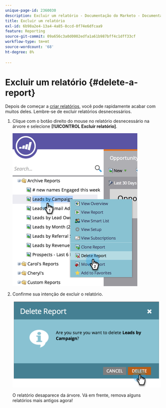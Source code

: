 ```yaml
---
unique-page-id: 2360030
description: Excluir um relatório - Documentação do Marketo - Documentação do produto
title: Excluir um relatório
exl-id: 6b98a2e4-13a4-4a85-8ccd-0f74e6dfcaa9
feature: Reporting
source-git-commit: 09a656c3a0d0002edfa1a61b987bff4c1dff33cf
workflow-type: tm+mt
source-wordcount: '68'
ht-degree: 8%

---
```


# Excluir um relatório {#delete-a-report}

Depois de começar a [criar relatórios](/help/marketo/product-docs/reporting/basic-reporting/creating-reports/create-a-report-in-a-program.md), você pode rapidamente acabar com muitos deles. Lembre-se de excluir relatórios desnecessários.

1. Clique com o botão direito do mouse no relatório desnecessário na árvore e selecione **[!UICONTROL Excluir relatório]**.

   ![](assets/image2014-9-16-14-3a26-3a48.png)

1. Confirme sua intenção de excluir o relatório.

   ![](assets/image2014-9-16-14-3a26-3a53.png)

   O relatório desaparece da árvore. Vá em frente, remova alguns relatórios mais antigos agora!
